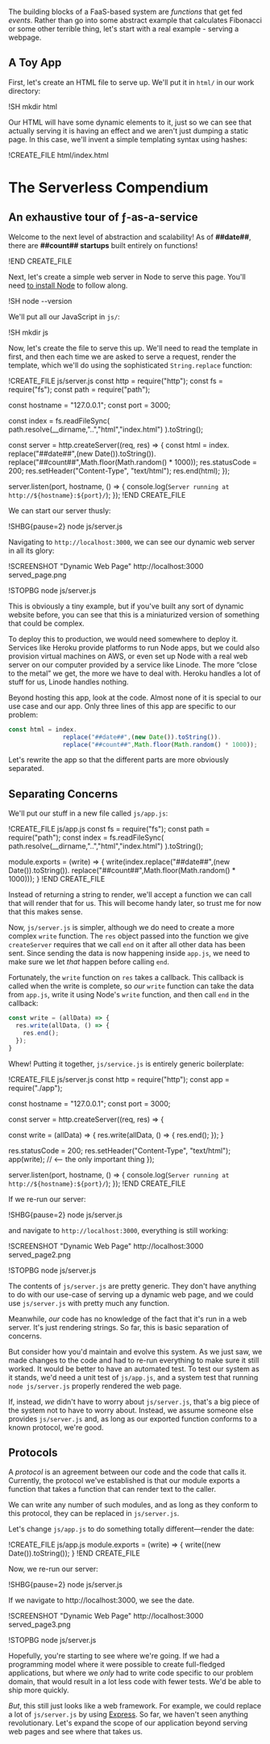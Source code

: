The building blocks of a FaaS-based system are _functions_ that get fed _events_.  Rather than go into some abstract example that calculates Fibonacci or some other terrible thing, let's start with a real example - serving a webpage.

## A Toy App

First, let's create an HTML file to serve up.  We'll put it in `html/` in our work directory:

!SH mkdir html

Our HTML will have some dynamic elements to it, just so we can see that actually serving it is having an effect and we aren't
just dumping a static page.  In this case, we'll invent a simple templating syntax using hashes:

!CREATE_FILE html/index.html
<!DOCTYPE html>
<html>
  <head>
    <meta charset="utf-8" />
    <title>The Serverless Compedium</title>
  </head>
  <body>
    <h1>The Serverless Compendium</h1>
    <h2>An exhaustive tour of ƒ-as-a-service</h2>
    <p>
      Welcome to the next level of abstraction and
      scalability! As of <strong>##date##</strong>,
      there are <strong>##count## startups</strong>
      built entirely on functions!
    </p>
  </body>
</html>
!END CREATE_FILE

Next, let's create a simple web server in Node to serve this page.  You'll need [to install
Node](https://nodejs.org/en/download/) to follow along.

!SH node --version

We'll put all our JavaScript in `js/`:

!SH mkdir js

Now, let's create the file to serve this up.  We'll need to read the template in first, and then each time we are asked to serve
a request, render the template, which we'll do using the sophisticated `String.replace` function:

!CREATE_FILE js/server.js
const http = require("http");
const fs   = require("fs");
const path = require("path");

const hostname = "127.0.0.1";
const port     = 3000;

const index = fs.readFileSync(
      path.resolve(__dirname,"..","html","index.html")
    ).toString();

const server = http.createServer((req, res) => {
  const html = index.
                 replace("##date##",(new Date()).toString()).
                 replace("##count##",Math.floor(Math.random() * 1000));
  res.statusCode = 200;
  res.setHeader("Content-Type", "text/html");
  res.end(html);
});

server.listen(port, hostname, () => {
  console.log(`Server running at http://${hostname}:${port}/`);
});
!END CREATE_FILE

We can start our server thusly:

!SHBG{pause=2} node js/server.js

Navigating to `http://localhost:3000`, we can see our dynamic web server in all its glory:

!SCREENSHOT "Dynamic Web Page" http://localhost:3000 served_page.png

!STOPBG node js/server.js

This is obviously a tiny example, but if you've built any sort of dynamic website before, you can see that this is a miniaturized
version of something that could be complex.

To deploy this to production, we would need somewhere to deploy it. Services like Heroku provide platforms to run Node apps, but
we could also provision virtual machines on AWS, or even set up Node with a real web server on our computer provided by a service
like Linode.  The more “close to the metal” we get, the more we have to deal with.  Heroku handles a lot of stuff for us, Linode
handles nothing.

Beyond hosting this app, look at the code.  Almost none of it is special to our use case and our app.  Only three lines of this
app are specific to our problem:

```javascript
const html = index.
               replace("##date##",(new Date()).toString()).
               replace("##count##",Math.floor(Math.random() * 1000));
```

Let's rewrite the app so that the different parts are more obviously separated.

## Separating Concerns

We'll put our stuff in a new file called
`js/app.js`:

!CREATE_FILE js/app.js
const fs   = require("fs");
const path = require("path");
const index = fs.readFileSync(
      path.resolve(__dirname,"..","html","index.html")
    ).toString();

module.exports = (write) => {
  write(index.replace("##date##",(new Date()).toString()).
              replace("##count##",Math.floor(Math.random() * 1000)));
}
!END CREATE_FILE

Instead of returning a string to render, we'll accept a function we can call that will render that for us.  This will become handy later, so trust me for now that this makes sense.

Now, `js/server.js` is simpler, although we do need to create a more complex `write` function.  The `res` object passed into the
function we give `createServer` requires that we call `end` on it after all other data has been sent.  Since sending the data is
now happening inside `app.js`, we need to make sure we let *that* happen before calling `end`.

Fortunately, the `write` function on `res` takes a callback.  This callback is called when the write is complete, so *our*
`write` function can take the data from `app.js`, write it using Node's `write` function, and then call `end` in the callback:

```javascript
const write = (allData) => {
  res.write(allData, () => {
    res.end();
  });
}
```

Whew!  Putting it together, `js/service.js` is entirely generic boilerplate:

!CREATE_FILE js/server.js
const http = require("http");
const app  = require("./app");

const hostname = "127.0.0.1";
const port     = 3000;

const server = http.createServer((req, res) => {

  const write = (allData) => {
    res.write(allData, () => {
      res.end();
    });
  }

  res.statusCode = 200;
  res.setHeader("Content-Type", "text/html");
  app(write); // <-- the only important thing
});

server.listen(port, hostname, () => {
  console.log(`Server running at http://${hostname}:${port}/`);
});
!END CREATE_FILE

If we re-run our server:

!SHBG{pause=2} node js/server.js

and navigate to `http://localhost:3000`, everything is still working:

!SCREENSHOT "Dynamic Web Page" http://localhost:3000 served_page2.png

!STOPBG node js/server.js

The contents of `js/server.js` are pretty generic.  They don't have anything to do with our use-case of serving up a dynamic web
page, and we could use `js/server.js` with pretty much any function.

Meanwhile, *our* code has no knowledge of the fact that it's run in a web server.  It's just rendering strings.  So far, this is basic separation of concerns.

But consider how you'd maintain and evolve this system.  As we just saw, we made changes to the code and had to re-run everything
to make sure it still worked.  It would be better to have an automated test.  To test our system as it stands, we'd need a unit
test of `js/app.js`, and a system test that running `node js/server.js` properly rendered the web page.

If, instead, *we* didn't have to worry about `js/server.js`, that's a big piece of the system not to have to worry about.
Instead, we assume someone else provides `js/server.js` and, as long as our exported function conforms to a known protocol, we're
good.

## Protocols

A _protocol_ is an agreement between our code and the code that calls it.  Currently, the protocol we've established is that
our module exports a function that takes a function that can render text to the caller.

We can write any number of such modules, and as long as they conform to this protocol, they can be replaced in `js/server.js`.

Let's change `js/app.js` to do something totally different—render the date:

!CREATE_FILE js/app.js
module.exports = (write) => {
  write((new Date()).toString());
}
!END CREATE_FILE

Now, we re-run our server:

!SHBG{pause=2} node js/server.js

If we navigate to http://localhost:3000, we see the date.

!SCREENSHOT "Dynamic Web Page" http://localhost:3000 served_page3.png

!STOPBG node js/server.js

Hopefully, you're starting to see where we're going.  If we had a programming model where it were possible to create full-fledged
applications, but where we  *only* had to write code specific to our problem domain, that would result in a lot less code with
fewer tests.  We'd be able to ship more quickly.

*But*, this still just looks like a web framework.  For example, we could replace a lot of `js/server.js` by using
[Express](https://expressjs.com). So far, we haven't seen anything revolutionary. Let's expand the scope
of our application beyond serving web pages and see where that takes us.
